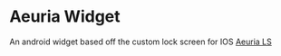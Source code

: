 # Aeuria Widget
An android widget based off the custom lock screen for IOS [Aeuria LS](http://iphonecydiaios.com/cydia-tweak-aeuria-ls-change-the-iphone-clock-interface/)
